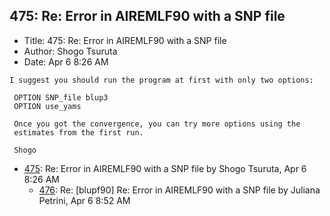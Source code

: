 ## 475: Re: Error in AIREMLF90 with a SNP file

- Title: 475: Re: Error in AIREMLF90 with a SNP file
- Author: Shogo Tsuruta
- Date: Apr 6 8:26 AM
```
I suggest you should run the program at first with only two options:

 OPTION SNP_file blup3
 OPTION use_yams

 Once you got the convergence, you can try more options using the 
 estimates from the first run.

 Shogo
```

- [475](0475.md): Re: Error in AIREMLF90 with a SNP file by Shogo Tsuruta, Apr 6 8:26 AM
    - [476](0476.md): Re: [blupf90] Re: Error in AIREMLF90 with a SNP file by Juliana Petrini, Apr 6 8:52 AM
